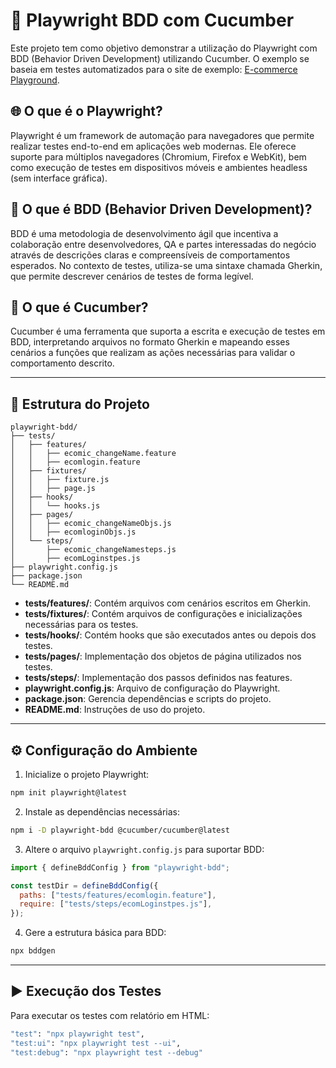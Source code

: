 # 🚀 Playwright BDD com Cucumber

Este projeto tem como objetivo demonstrar a utilização do Playwright com BDD (Behavior Driven Development) utilizando Cucumber. O exemplo se baseia em testes automatizados para o site de exemplo: [E-commerce Playground](https://ecommerce-playground.lambdatest.io/).

## 🌐 O que é o Playwright?

Playwright é um framework de automação para navegadores que permite realizar testes end-to-end em aplicações web modernas. Ele oferece suporte para múltiplos navegadores (Chromium, Firefox e WebKit), bem como execução de testes em dispositivos móveis e ambientes headless (sem interface gráfica).

## 📖 O que é BDD (Behavior Driven Development)?

BDD é uma metodologia de desenvolvimento ágil que incentiva a colaboração entre desenvolvedores, QA e partes interessadas do negócio através de descrições claras e compreensíveis de comportamentos esperados. No contexto de testes, utiliza-se uma sintaxe chamada Gherkin, que permite descrever cenários de testes de forma legível.

## 🥒 O que é Cucumber?

Cucumber é uma ferramenta que suporta a escrita e execução de testes em BDD, interpretando arquivos no formato Gherkin e mapeando esses cenários a funções que realizam as ações necessárias para validar o comportamento descrito.

---

## 📁 Estrutura do Projeto

```plaintext
playwright-bdd/
├── tests/
│   ├── features/
│   │   ├── ecomic_changeName.feature
│   │   ├── ecomlogin.feature
│   ├── fixtures/
│   │   ├── fixture.js
│   │   ├── page.js
│   ├── hooks/
│   │   └── hooks.js
│   ├── pages/
│   │   ├── ecomic_changeNameObjs.js
│   │   ├── ecomloginObjs.js
│   └── steps/
│       ├── ecomic_changeNamesteps.js
│       ├── ecomLoginstpes.js
├── playwright.config.js
├── package.json
└── README.md
```

- **tests/features/**: Contém arquivos com cenários escritos em Gherkin.
- **tests/fixtures/**: Contém arquivos de configurações e inicializações necessárias para os testes.
- **tests/hooks/**: Contém hooks que são executados antes ou depois dos testes.
- **tests/pages/**: Implementação dos objetos de página utilizados nos testes.
- **tests/steps/**: Implementação dos passos definidos nas features.
- **playwright.config.js**: Arquivo de configuração do Playwright.
- **package.json**: Gerencia dependências e scripts do projeto.
- **README.md**: Instruções de uso do projeto.

---

## ⚙️ Configuração do Ambiente

1. Inicialize o projeto Playwright:

```bash
npm init playwright@latest
```

2. Instale as dependências necessárias:

```bash
npm i -D playwright-bdd @cucumber/cucumber@latest
```

3. Altere o arquivo `playwright.config.js` para suportar BDD:

```javascript
import { defineBddConfig } from "playwright-bdd";

const testDir = defineBddConfig({
  paths: ["tests/features/ecomlogin.feature"],
  require: ["tests/steps/ecomLoginstpes.js"],
});
```

4. Gere a estrutura básica para BDD:

```bash
npx bddgen
```

---

## ▶️ Execução dos Testes

Para executar os testes com relatório em HTML:

```bash
"test": "npx playwright test",
"test:ui": "npx playwright test --ui",
"test:debug": "npx playwright test --debug"
```
